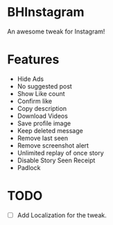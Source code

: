 # BHInstagram
An awesome tweak for Instagram!

# Features
- Hide Ads
- No suggested post
- Show Like count
- Confirm like
- Copy description
- Download Videos
- Save profile image
- Keep deleted message
- Remove last seen
- Remove screenshot alert
- Unlimited replay of once story
- Disable Story Seen Receipt
- Padlock

# TODO
- [ ] Add Localization for the tweak.